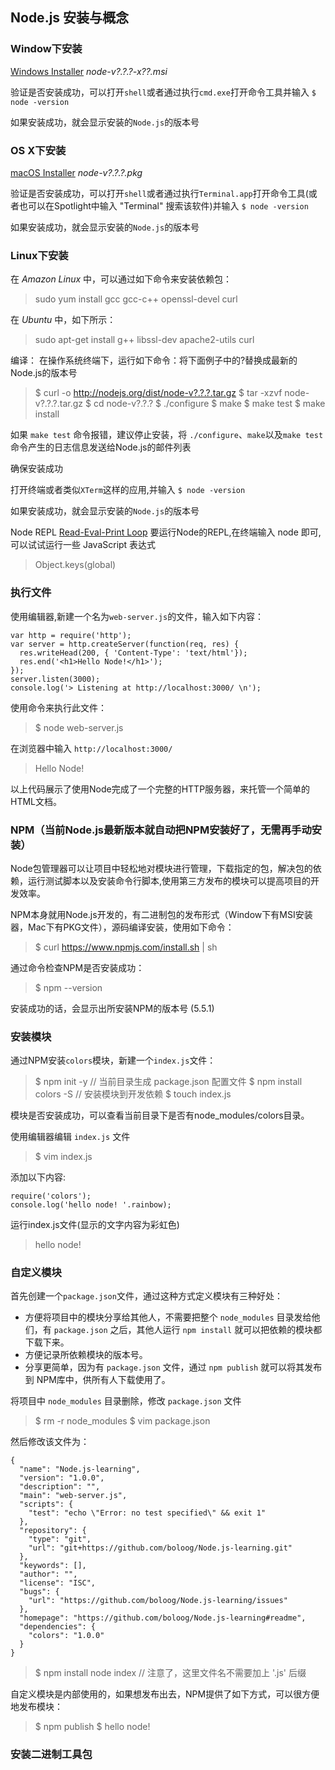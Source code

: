 ## Node.js 安装与概念
### Window下安装
[Windows Installer](https://nodejs.org/en/download/) _node-v?.?.?-x??.msi_

验证是否安装成功，可以打开`shell`或者通过执行`cmd.exe`打开命令工具并输入 `$ node -version`

如果安装成功，就会显示安装的`Node.js`的版本号

### OS X下安装
[macOS Installer](https://nodejs.org/en/download/) _node-v?.?.?.pkg_

验证是否安装成功，可以打开`shell`或者通过执行`Terminal.app`打开命令工具(或者也可以在Spotlight中输入 "Terminal" 搜索该软件)并输入 `$ node -version`

如果安装成功，就会显示安装的`Node.js`的版本号

### Linux下安装
在 _Amazon Linux_ 中，可以通过如下命令来安装依赖包：
> sudo yum install gcc gcc-c++ openssl-devel curl

在 _Ubuntu_ 中，如下所示：
> sudo apt-get install g++ libssl-dev apache2-utils curl

编译：
在操作系统终端下，运行如下命令：将下面例子中的?替换成最新的Node.js的版本号
> $ curl -o http://nodejs.org/dist/node-v?.?.?.tar.gz
> $ tar -xzvf node-v?.?.?.tar.gz
> $ cd node-v?.?.?
> $ ./configure
> $ make
> $ make test
> $ make install

如果 `make test` 命令报错，建议停止安装，将 `./configure`、`make`以及`make test`命令产生的日志信息发送给Node.js的邮件列表

确保安装成功

打开终端或者类似`XTerm`这样的应用,并输入 `$ node -version`

如果安装成功，就会显示安装的`Node.js`的版本号


Node REPL [Read-Eval-Print Loop](https://zh.wikipedia.org/zh-hans/%E8%AF%BB%E5%8F%96%EF%B9%A3%E6%B1%82%E5%80%BC%EF%B9%A3%E8%BE%93%E5%87%BA%E5%BE%AA%E7%8E%AF)
要运行Node的REPL,在终端输入 node 即可,可以试试运行一些 JavaScript 表达式

> Object.keys(global)

### 执行文件
使用编辑器,新建一个名为`web-server.js`的文件，输入如下内容：
```
var http = require('http');
var server = http.createServer(function(req, res) {
  res.writeHead(200, { 'Content-Type': 'text/html'});
  res.end('<h1>Hello Node!</h1>');
});
server.listen(3000);
console.log('> Listening at http://localhost:3000/ \n');
```
使用命令来执行此文件：
> $ node web-server.js

在浏览器中输入 `http://localhost:3000/`
> Hello Node!

以上代码展示了使用Node完成了一个完整的HTTP服务器，来托管一个简单的HTML文档。

### NPM（当前Node.js最新版本就自动把NPM安装好了，无需再手动安装）
Node包管理器可以让项目中轻松地对模块进行管理，下载指定的包，解决包的依赖，运行测试脚本以及安装命令行脚本,使用第三方发布的模块可以提高项目的开发效率。

NPM本身就用Node.js开发的，有二进制包的发布形式（Window下有MSI安装器，Mac下有PKG文件），源码编译安装，使用如下命令：

> $ curl https://www.npmjs.com/install.sh | sh

通过命令检查NPM是否安装成功：
> $ npm --version

安装成功的话，会显示出所安装NPM的版本号 (5.5.1)

### 安装模块
通过NPM安装`colors`模块，新建一个`index.js`文件：

> $ npm init -y // 当前目录生成 package.json 配置文件
> $ npm install colors -S  // 安装模块到开发依赖
> $ touch index.js

模块是否安装成功，可以查看当前目录下是否有node_modules/colors目录。

使用编辑器编辑 `index.js` 文件

> $ vim index.js

添加以下内容:
```
require('colors');
console.log('hello node! '.rainbow);
```

运行index.js文件(显示的文字内容为彩虹色)
> hello node!   

### 自定义模块
首先创建一个`package.json`文件，通过这种方式定义模块有三种好处：
- 方便将项目中的模块分享给其他人，不需要把整个 `node_modules` 目录发给他们，有 `package.json` 之后，其他人运行 `npm install` 就可以把依赖的模块都下载下来。
- 方便记录所依赖模块的版本号。
- 分享更简单，因为有 `package.json` 文件，通过 `npm publish` 就可以将其发布到 NPM库中，供所有人下载使用了。

将项目中 `node_modules` 目录删除，修改 `package.json` 文件
> $ rm -r node_modules
> $ vim package.json

然后修改该文件为：
```
{
  "name": "Node.js-learning",
  "version": "1.0.0",
  "description": "",
  "main": "web-server.js",
  "scripts": {
    "test": "echo \"Error: no test specified\" && exit 1"
  },
  "repository": {
    "type": "git",
    "url": "git+https://github.com/boloog/Node.js-learning.git"
  },
  "keywords": [],
  "author": "",
  "license": "ISC",
  "bugs": {
    "url": "https://github.com/boloog/Node.js-learning/issues"
  },
  "homepage": "https://github.com/boloog/Node.js-learning#readme",
  "dependencies": {
    "colors": "1.0.0"
  }
}
```
> $ npm install
> node index // 注意了，这里文件名不需要加上 '.js' 后缀

自定义模块是内部使用的，如果想发布出去，NPM提供了如下方式，可以很方便地发布模块：
> $ npm publish
> $ hello node!

### 安装二进制工具包
